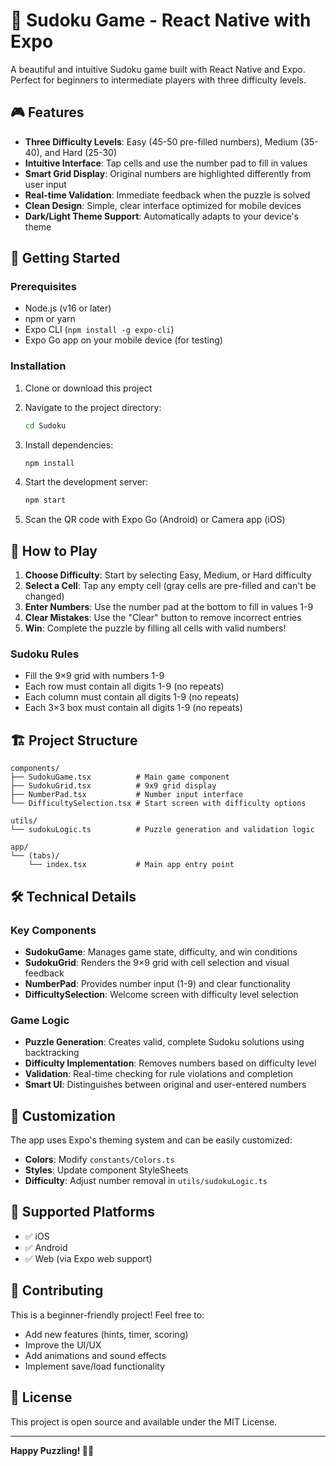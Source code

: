 # 🧩 Sudoku Game - React Native with Expo

A beautiful and intuitive Sudoku game built with React Native and Expo. Perfect for beginners to intermediate players with three difficulty levels.

## 🎮 Features

- **Three Difficulty Levels**: Easy (45-50 pre-filled numbers), Medium (35-40), and Hard (25-30)
- **Intuitive Interface**: Tap cells and use the number pad to fill in values
- **Smart Grid Display**: Original numbers are highlighted differently from user input
- **Real-time Validation**: Immediate feedback when the puzzle is solved
- **Clean Design**: Simple, clear interface optimized for mobile devices
- **Dark/Light Theme Support**: Automatically adapts to your device's theme

## 🚀 Getting Started

### Prerequisites

- Node.js (v16 or later)
- npm or yarn
- Expo CLI (`npm install -g expo-cli`)
- Expo Go app on your mobile device (for testing)

### Installation

1. Clone or download this project
2. Navigate to the project directory:
   ```bash
   cd Sudoku
   ```

3. Install dependencies:
   ```bash
   npm install
   ```

4. Start the development server:
   ```bash
   npm start
   ```

5. Scan the QR code with Expo Go (Android) or Camera app (iOS)

## 🎯 How to Play

1. **Choose Difficulty**: Start by selecting Easy, Medium, or Hard difficulty
2. **Select a Cell**: Tap any empty cell (gray cells are pre-filled and can't be changed)
3. **Enter Numbers**: Use the number pad at the bottom to fill in values 1-9
4. **Clear Mistakes**: Use the "Clear" button to remove incorrect entries
5. **Win**: Complete the puzzle by filling all cells with valid numbers!

### Sudoku Rules

- Fill the 9×9 grid with numbers 1-9
- Each row must contain all digits 1-9 (no repeats)
- Each column must contain all digits 1-9 (no repeats)
- Each 3×3 box must contain all digits 1-9 (no repeats)

## 🏗️ Project Structure

```
components/
├── SudokuGame.tsx          # Main game component
├── SudokuGrid.tsx          # 9x9 grid display
├── NumberPad.tsx           # Number input interface
└── DifficultySelection.tsx # Start screen with difficulty options

utils/
└── sudokuLogic.ts          # Puzzle generation and validation logic

app/
└── (tabs)/
    └── index.tsx           # Main app entry point
```

## 🛠️ Technical Details

### Key Components

- **SudokuGame**: Manages game state, difficulty, and win conditions
- **SudokuGrid**: Renders the 9×9 grid with cell selection and visual feedback
- **NumberPad**: Provides number input (1-9) and clear functionality
- **DifficultySelection**: Welcome screen with difficulty level selection

### Game Logic

- **Puzzle Generation**: Creates valid, complete Sudoku solutions using backtracking
- **Difficulty Implementation**: Removes numbers based on difficulty level
- **Validation**: Real-time checking for rule violations and completion
- **Smart UI**: Distinguishes between original and user-entered numbers

## 🎨 Customization

The app uses Expo's theming system and can be easily customized:

- **Colors**: Modify `constants/Colors.ts`
- **Styles**: Update component StyleSheets
- **Difficulty**: Adjust number removal in `utils/sudokuLogic.ts`

## 📱 Supported Platforms

- ✅ iOS
- ✅ Android  
- ✅ Web (via Expo web support)

## 🤝 Contributing

This is a beginner-friendly project! Feel free to:

- Add new features (hints, timer, scoring)
- Improve the UI/UX
- Add animations and sound effects
- Implement save/load functionality

## 📝 License

This project is open source and available under the MIT License.

---

**Happy Puzzling! 🧩✨**

